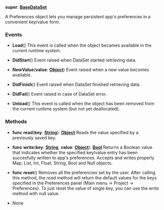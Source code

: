 **super**: **[BaseDataSet](BaseDataSet.md)**

A Preferences object lets you manage persistent app's preferences in a convenient key/value form.

### Events

* **Load**()
This event is called when the object becames available in the current runtime system.

* **DidStart**()
Event raised when DataSet started retrieving data.

* **NewValue**(**value**: **[Object](../gravity/object.md)**)
Event raised when a new value becomes available.

* **DidFinish**()
Event raised when DataSet finished retrieving data.

* **DidFail**()
Event raised in case of DataSet error.

* **Unload**()
This event is called when the object has been removed from the current runtime system (but not yet deallocated).



### Methods

* **func** **read**(**key**: **[String](../gravity/string.md)**): <strong>[Object](../gravity/object.md)</strong> 
Reads the value specified by a previously saved key.

* **func** **write**(**key**: **[String](../gravity/string.md)**, **value**: **[Object](../gravity/object.md)**): <strong>[Bool](../gravity/bool.md)</strong> 
Returns a Boolean value that indicates whether the specified key/value entry has been succesfully written to app's preferences. Accepts and writes properly Map, List, Int, Float, String, Bool and Null objects.

* **func** **reset**()
Removes all the preferencies set by the user. After calling this method, the <i>read</i> method will return the default values for the keys specified in the Preferences panel (Main menu -> Project -> Preferences). To just reset the value of single key, you can use the <i>write</i> method with null value.



* None

